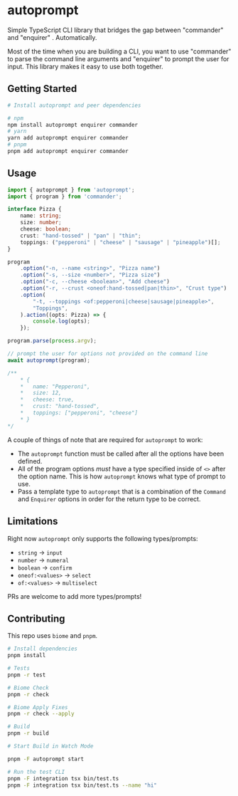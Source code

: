 # autoprompt

Simple TypeScript CLI library that bridges the gap between "commander" and "enquirer" . Automatically.

Most of the time when you are building a CLI, you want to use "commander" to parse the command line arguments and "enquirer" to prompt the user for input. This library makes it easy to use both together.


## Getting Started

```bash
# Install autoprompt and peer dependencies

# npm
npm install autoprompt enquirer commander
# yarn
yarn add autoprompt enquirer commander
# pnpm
pnpm add autoprompt enquirer commander
```

## Usage

```typescript
import { autoprompt } from 'autoprompt';
import { program } from 'commander';

interface Pizza {
    name: string;
    size: number;
    cheese: boolean;
    crust: "hand-tossed" | "pan" | "thin";
    toppings: ("pepperoni" | "cheese" | "sausage" | "pineapple")[];
}

program
    .option("-n, --name <string>", "Pizza name")
    .option("-s, --size <number>", "Pizza size")
    .option("-c, --cheese <boolean>", "Add cheese")
    .option("-r, --crust <oneof:hand-tossed|pan|thin>", "Crust type")
    .option(
        "-t, --toppings <of:pepperoni|cheese|sausage|pineapple>",
        "Toppings",
    ).action((opts: Pizza) => {
        console.log(opts);
    });

program.parse(process.argv);

// prompt the user for options not provided on the command line
await autoprompt(program);

/**
    * {
    *   name: "Pepperoni",
    *   size: 12,
    *   cheese: true,
    *   crust: "hand-tossed",
    *   toppings: ["pepperoni", "cheese"]
    * }
*/

```

A couple of things of note that are required for `autoprompt` to work:

- The `autoprompt` function must be called after all the options have been defined.
- All of the program options _must_ have a type specified inside of `<>` after the option name. This is how `autoprompt` knows what type of prompt to use.
- Pass a template type to `autoprompt` that is a combination of the `Command` and `Enquirer` options in order for the return type to be correct.

## Limitations

Right now `autoprompt` only supports the following types/prompts:

- `string` -> `input`
- `number` -> `numeral`
- `boolean` -> `confirm`
- `oneof:<values>` -> `select`
- `of:<values>` -> `multiselect`

PRs are welcome to add more types/prompts!

## Contributing

This repo uses `biome` and `pnpm`.

```bash
# Install dependencies
pnpm install

# Tests
pnpm -r test

# Biome Check
pnpm -r check

# Biome Apply Fixes
pnpm -r check --apply

# Build
pnpm -r build

# Start Build in Watch Mode

pnpm -F autoprompt start

# Run the test CLI
pnpm -F integration tsx bin/test.ts
pnpm -F integration tsx bin/test.ts --name "hi"

```
